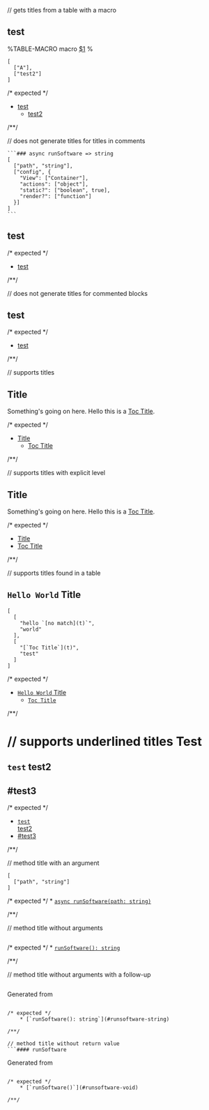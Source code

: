 // gets titles from a table with a macro
## test

%TABLE-MACRO macro
[$1](t)
%
```table macro
[
  ["A"],
  ["test2"]
]
```

/* expected */
- [test](#test)
  * [test2](#test2)

/**/

// does not generate titles for titles in comments
````
```### async runSoftware => string
[
  ["path", "string"],
  ["config", {
    "View": ["Container"],
    "actions": ["object"],
    "static?": ["boolean", true],
    "render?": ["function"]
  }]
]
```
````
## test

/* expected */
- [test](#test)

/**/

// does not generate titles for commented blocks
<!--
## Hello World
 -->
## test

/* expected */
- [test](#test)

/**/

// supports titles
## Title
 Something's going on here.
 Hello this is a [Toc Title](t).

/* expected */
- [Title](#title)
  * [Toc Title](#toc-title)

/**/

// supports titles with explicit level

## Title
 Something's going on here.
 Hello this is a [Toc Title](##).

/* expected */
- [Title](#title)
- [Toc Title](#toc-title)

/**/

// supports titles found in a table
## `Hello World` Title
```table
[
  [
    "hello `[no match](t)`",
    "world"
  ],
  [
    "[`Toc Title`](t)",
    "test"
  ]
]
```

/* expected */
- [`Hello World` Title](#hello-world-title)
  * [`Toc Title`](#toc-title)

/**/

// supports underlined titles
Test
====
 `test`
test2
-----
 #test3
-----

/* expected */
- [`test`<br/>test2](#testtest2)
- [#test3](#test3)

/**/

// method title with an argument
```#### async runSoftware
[
  ["path", "string"]
]
```

/* expected */
    * [`async runSoftware(path: string)`](#async-runsoftwarepath-string-void)

/**/

// method title without arguments
```#### runSoftware => string
```

/* expected */
    * [`runSoftware(): string`](#runsoftware-string)

/**/

// method title without arguments with a follow-up
```#### runSoftware => string
```

Generated from
```

/* expected */
    * [`runSoftware(): string`](#runsoftware-string)

/**/

// method title without return value
```#### runSoftware
```

Generated from
```

/* expected */
    * [`runSoftware()`](#runsoftware-void)

/**/
